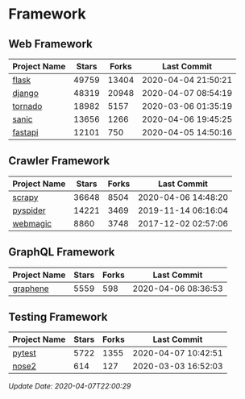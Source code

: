 # Framework

## Web Framework

| Project Name | Stars | Forks | Last Commit |
| ------------ | ----- | ----- | ----------- |
| [flask](https://github.com/pallets/flask) | 49759 | 13404 | 2020-04-04 21:50:21 |
| [django](https://github.com/django/django) | 48319 | 20948 | 2020-04-07 08:54:19 |
| [tornado](https://github.com/tornadoweb/tornado) | 18982 | 5157 | 2020-03-06 01:35:19 |
| [sanic](https://github.com/huge-success/sanic) | 13656 | 1266 | 2020-04-06 19:45:25 |
| [fastapi](https://github.com/tiangolo/fastapi) | 12101 | 750 | 2020-04-05 14:50:16 |

## Crawler Framework

| Project Name | Stars | Forks | Last Commit |
| ------------ | ----- | ----- | ----------- |
| [scrapy](https://github.com/scrapy/scrapy) | 36648 | 8504 | 2020-04-06 14:48:20 |
| [pyspider](https://github.com/binux/pyspider) | 14221 | 3469 | 2019-11-14 06:16:04 |
| [webmagic](https://github.com/code4craft/webmagic) | 8860 | 3748 | 2017-12-02 02:57:06 |

## GraphQL Framework

| Project Name | Stars | Forks | Last Commit |
| ------------ | ----- | ----- | ----------- |
| [graphene](https://github.com/graphql-python/graphene) | 5559 | 598 | 2020-04-06 08:36:53 |

## Testing Framework

| Project Name | Stars | Forks | Last Commit |
| ------------ | ----- | ----- | ----------- |
| [pytest](https://github.com/pytest-dev/pytest) | 5722 | 1355 | 2020-04-07 10:42:51 |
| [nose2](https://github.com/nose-devs/nose2) | 614 | 127 | 2020-03-03 16:52:03 |

*Update Date: 2020-04-07T22:00:29*